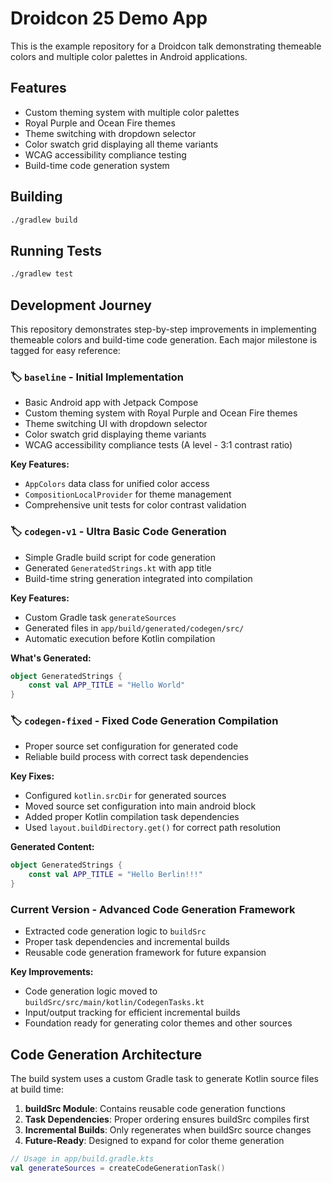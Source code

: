 # Droidcon 25 Demo App

This is the example repository for a Droidcon talk demonstrating themeable colors and multiple color palettes in Android applications.

## Features

- Custom theming system with multiple color palettes
- Royal Purple and Ocean Fire themes
- Theme switching with dropdown selector
- Color swatch grid displaying all theme variants
- WCAG accessibility compliance testing
- Build-time code generation system

## Building

```bash
./gradlew build
```

## Running Tests

```bash
./gradlew test
```

## Development Journey

This repository demonstrates step-by-step improvements in implementing themeable colors and build-time code generation. Each major milestone is tagged for easy reference:

### 🏷️ `baseline` - Initial Implementation
- Basic Android app with Jetpack Compose
- Custom theming system with Royal Purple and Ocean Fire themes
- Theme switching UI with dropdown selector
- Color swatch grid displaying theme variants
- WCAG accessibility compliance tests (A level - 3:1 contrast ratio)

**Key Features:**
- `AppColors` data class for unified color access
- `CompositionLocalProvider` for theme management
- Comprehensive unit tests for color contrast validation

### 🏷️ `codegen-v1` - Ultra Basic Code Generation
- Simple Gradle build script for code generation
- Generated `GeneratedStrings.kt` with app title
- Build-time string generation integrated into compilation

**Key Features:**
- Custom Gradle task `generateSources`
- Generated files in `app/build/generated/codegen/src/`
- Automatic execution before Kotlin compilation

**What's Generated:**
```kotlin
object GeneratedStrings {
    const val APP_TITLE = "Hello World"
}
```

### 🏷️ `codegen-fixed` - Fixed Code Generation Compilation
- Proper source set configuration for generated code
- Reliable build process with correct task dependencies

**Key Fixes:**
- Configured `kotlin.srcDir` for generated sources
- Moved source set configuration into main android block
- Added proper Kotlin compilation task dependencies
- Used `layout.buildDirectory.get()` for correct path resolution

**Generated Content:**
```kotlin
object GeneratedStrings {
    const val APP_TITLE = "Hello Berlin!!!"
}
```

### Current Version - Advanced Code Generation Framework
- Extracted code generation logic to `buildSrc`
- Proper task dependencies and incremental builds
- Reusable code generation framework for future expansion

**Key Improvements:**
- Code generation logic moved to `buildSrc/src/main/kotlin/CodegenTasks.kt`
- Input/output tracking for efficient incremental builds
- Foundation ready for generating color themes and other sources

## Code Generation Architecture

The build system uses a custom Gradle task to generate Kotlin source files at build time:

1. **buildSrc Module**: Contains reusable code generation functions
2. **Task Dependencies**: Proper ordering ensures buildSrc compiles first
3. **Incremental Builds**: Only regenerates when buildSrc source changes
4. **Future-Ready**: Designed to expand for color theme generation

```kotlin
// Usage in app/build.gradle.kts
val generateSources = createCodeGenerationTask()
```